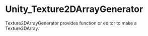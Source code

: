 # Unity_Texture2DArrayGenerator
Texture2DArrayGenerator provides function or editor to make a Texture2DArray.

